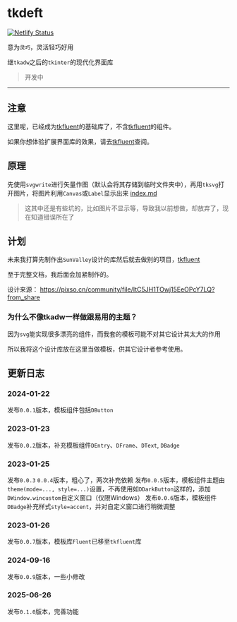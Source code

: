 # tkdeft

[![Netlify Status](https://api.netlify.com/api/v1/badges/c7626ce2-9556-4e4f-b28e-36dc0b513398/deploy-status)](https://app.netlify.com/sites/tkdeft/deploys)

意为`灵巧`，灵活轻巧好用

继`tkadw`之后的`tkinter`的现代化界面库

> 开发中

---
## 注意
这里呢，已经成为[tkfluent](https://pypi.org/project/tkfluent)的基础库了，不含[tkfluent](https://pypi.org/project/tkfluent)的组件。

如果你想体验扩展界面库的效果，请去[tkfluent](https://pypi.org/project/tkfluent)查阅。


## 原理
先使用`svgwrite`进行矢量作图（默认会将其存储到临时文件夹中），再用`tksvg`打开图片，将图片利用`Canvas`或`Label`显示出来
[index.md](docs/docs/index.md)
> 这其中还是有些坑的，比如图片不显示等，导致我以前想做，却放弃了，现在知道错误所在了


## 计划
未来我打算先制作出`SunValley`设计的库然后就去做别的项目，[tkfluent](https://pypi.org/project/tkfluent)

至于完整文档，我后面会加紧制作的。


设计来源： https://pixso.cn/community/file/ItC5JH1TOwj15EeOPcY7LQ?from_share

### 为什么不像tkadw一样做跟易用的主题？
因为`svg`能实现很多漂亮的组件，而我套的模板可能不对其它设计其太大的作用

所以我将这个设计库放在这里当做模板，供其它设计者参考使用。


## 更新日志
### 2024-01-22
发布`0.0.1`版本，模板组件包括`DButton`

### 2023-01-23
发布`0.0.2`版本，补充模板组件`DEntry`、`DFrame`、`DText`, `DBadge`

### 2023-01-25
发布`0.0.3` `0.0.4`版本，粗心了，两次补充依赖
发布`0.0.5`版本，模板组件主题由`theme(mode=..., style=...)`设置，不再使用如`DDarkButton`这样的，添加`DWindow.wincustom`自定义窗口（仅限Windows）
发布`0.0.6`版本，模板组件`DBadge`补充样式`style=accent`，并对自定义窗口进行稍微调整

### 2023-01-26
发布`0.0.7`版本，模板库`Fluent`已移至`tkfluent`库

### 2024-09-16
发布`0.0.9`版本，一些小修改

### 2025-06-26
发布`0.1.0`版本，完善功能